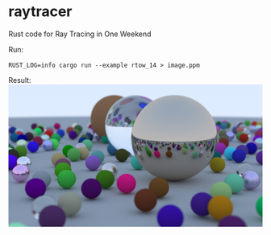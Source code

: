 # raytracer
Rust code for Ray Tracing in One Weekend 

Run:
```shell
RUST_LOG=info cargo run --example rtow_14 > image.ppm    
```

Result:
![Final Scene](final_scene.png)
